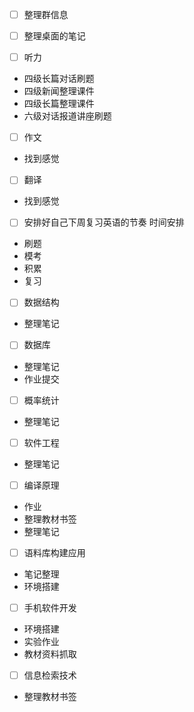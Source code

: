 - [ ] 整理群信息
- [ ] 整理桌面的笔记

- [ ] 听力

- 四级长篇对话刷题
- 四级新闻整理课件
- 四级长篇整理课件
- 六级对话报道讲座刷题

- [ ] 作文

- 找到感觉

- [ ] 翻译

- 找到感觉

- [ ] 安排好自己下周复习英语的节奏 时间安排

- 刷题
- 模考
- 积累
- 复习

- [ ] 数据结构
- 整理笔记
- [ ] 数据库
- 整理笔记
- 作业提交
- [ ] 概率统计
- 整理笔记
- [ ] 软件工程
- 整理笔记
- [ ] 编译原理
- 作业
- 整理教材书签
- 整理笔记
- [ ] 语料库构建应用
- 笔记整理
- 环境搭建
- [ ] 手机软件开发
- 环境搭建
- 实验作业
- 教材资料抓取
- [ ] 信息检索技术
- 整理教材书签


